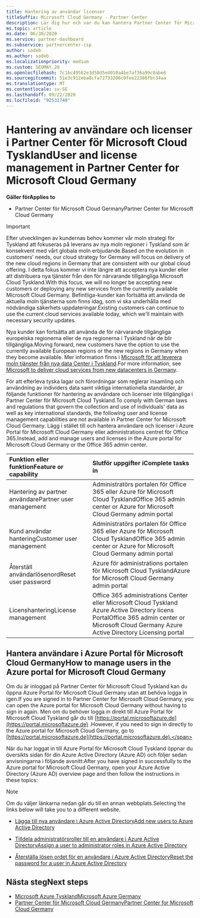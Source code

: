 ```yaml
---
title: Hantering av användar licenser
titleSuffix: Microsoft Cloud Germany - Partner Center
description: Lär dig hur och var du kan hantera Partner Center för Microsoft Cloud Tyskland partners, kunder och licenser, samt lösen ords återställning.
ms.topic: article
ms.date: 06/30/2020
ms.service: partner-dashboard
ms.subservice: partnercenter-csp
author: sodeb
ms.author: sodeb
ms.localizationpriority: medium
ms.custom: SEOMAY.20
ms.openlocfilehash: 7c1bc49562e3d58d5e4010a4be7af36a99c8abe6
ms.sourcegitcommit: 51e3c912eba8cfa72733206c0fee22386fbc34aa
ms.translationtype: MT
ms.contentlocale: sv-SE
ms.lasthandoff: 09/22/2020
ms.locfileid: "92531740"
---
```

# <a name="user-and-license-management-in-partner-center-for-microsoft-cloud-germany"></a><span data-ttu-id="6455c-103">Hantering av användare och licenser i Partner Center för Microsoft Cloud Tyskland</span><span class="sxs-lookup"><span data-stu-id="6455c-103">User and license management in Partner Center for Microsoft Cloud Germany</span></span>

<span data-ttu-id="6455c-104">**Gäller för**</span><span class="sxs-lookup"><span data-stu-id="6455c-104">**Applies to**</span></span>

-  <span data-ttu-id="6455c-105">Partner Center för Microsoft Cloud Germany</span><span class="sxs-lookup"><span data-stu-id="6455c-105">Partner Center for Microsoft Cloud Germany</span></span>

> [!IMPORTANT]
> <span data-ttu-id="6455c-106">Efter utvecklingen av kundernas behov kommer vår moln strategi för Tyskland att fokuseras på leverans av nya moln regioner i Tyskland som är konsekvent med vårt globala moln erbjudande.</span><span class="sxs-lookup"><span data-stu-id="6455c-106">Based on the evolution in customers' needs, our cloud strategy for Germany will focus on delivery of the new cloud regions in Germany that are consistent with our global cloud offering.</span></span> <span data-ttu-id="6455c-107">I detta fokus kommer vi inte längre att acceptera nya kunder eller att distribuera nya tjänster från den för närvarande tillgängliga Microsoft Cloud Tyskland.</span><span class="sxs-lookup"><span data-stu-id="6455c-107">With this focus, we will no longer be accepting new customers or deploying any new services from the currently available Microsoft Cloud Germany.</span></span> <span data-ttu-id="6455c-108">Befintliga-kunder kan fortsätta att använda de aktuella moln tjänsterna som finns idag, som vi ska underhålla med nödvändiga säkerhets uppdateringar.</span><span class="sxs-lookup"><span data-stu-id="6455c-108">Existing customers can continue to use the current cloud services available today, which we'll maintain with necessary security updates.</span></span>
>  
> <span data-ttu-id="6455c-109">Nya kunder kan fortsätta att använda de för närvarande tillgängliga europeiska regionerna eller de nya regionerna i Tyskland när de blir tillgängliga.</span><span class="sxs-lookup"><span data-stu-id="6455c-109">Moving forward, new customers have the option to use the currently available European regions or the new regions in Germany when they become available.</span></span> <span data-ttu-id="6455c-110">Mer information finns i [Microsoft för att leverera moln tjänster från nya data Center i Tyskland](https://news.microsoft.com/europe/2018/08/31/microsoft-to-deliver-cloud-services-from-new-datacentres-in-germany-in-2019-to-meet-evolving-customer-needs/).</span><span class="sxs-lookup"><span data-stu-id="6455c-110">For more information, see [Microsoft to deliver cloud services from new datacenters in Germany](https://news.microsoft.com/europe/2018/08/31/microsoft-to-deliver-cloud-services-from-new-datacentres-in-germany-in-2019-to-meet-evolving-customer-needs/).</span></span>

<span data-ttu-id="6455c-111">För att efterleva tyska lagar och förordningar som reglerar insamling och användning av individers data samt viktiga internationella standarder, är följande funktioner för hantering av användare och licenser inte tillgängliga i Partner Center för Microsoft Cloud Tyskland.</span><span class="sxs-lookup"><span data-stu-id="6455c-111">To comply with German laws and regulations that govern the collection and use of individuals' data as well as key international standards, the following user and license management capabilities are not available in Partner Center for Microsoft Cloud Germany.</span></span> <span data-ttu-id="6455c-112">Lägg i stället till och hantera användare och licenser i Azure Portal för Microsoft Cloud Germany eller administrations centret för Office 365.</span><span class="sxs-lookup"><span data-stu-id="6455c-112">Instead, add and manage users and licenses in the Azure portal for Microsoft Cloud Germany or the Office 365 admin center.</span></span>

<span data-ttu-id="6455c-113">Funktion eller funktion</span><span class="sxs-lookup"><span data-stu-id="6455c-113">Feature or capability</span></span> | <span data-ttu-id="6455c-114">Slutför uppgifter i</span><span class="sxs-lookup"><span data-stu-id="6455c-114">Complete tasks in</span></span>
:--- | :---
<span data-ttu-id="6455c-115">Hantering av partner användare</span><span class="sxs-lookup"><span data-stu-id="6455c-115">Partner user management</span></span> | <span data-ttu-id="6455c-116">Administratörs portalen för Office 365 eller Azure för Microsoft Cloud Tyskland</span><span class="sxs-lookup"><span data-stu-id="6455c-116">Office 365 admin center or Azure for Microsoft Cloud Germany admin portal</span></span>
<span data-ttu-id="6455c-117">Kund användar hantering</span><span class="sxs-lookup"><span data-stu-id="6455c-117">Customer user management</span></span> | <span data-ttu-id="6455c-118">Administratörs portalen för Office 365 eller Azure för Microsoft Cloud Tyskland</span><span class="sxs-lookup"><span data-stu-id="6455c-118">Office 365 admin center or Azure for Microsoft Cloud Germany admin portal</span></span>
<span data-ttu-id="6455c-119">Återställ användarlösenord</span><span class="sxs-lookup"><span data-stu-id="6455c-119">Reset user password</span></span> | <span data-ttu-id="6455c-120">Azure för administrations portalen för Microsoft Cloud Tyskland</span><span class="sxs-lookup"><span data-stu-id="6455c-120">Azure for Microsoft Cloud Germany admin portal</span></span>
<span data-ttu-id="6455c-121">Licenshantering</span><span class="sxs-lookup"><span data-stu-id="6455c-121">License management</span></span> | <span data-ttu-id="6455c-122">Office 365 administrations Center eller Microsoft Cloud Tyskland Azure Active Directory licens Portal</span><span class="sxs-lookup"><span data-stu-id="6455c-122">Office 365 admin center or Microsoft Cloud Germany Azure Active Directory Licensing portal</span></span>

## <a name="how-to-manage-users-in-the-azure-portal-for-microsoft-cloud-germany"></a><span data-ttu-id="6455c-123">Hantera användare i Azure Portal för Microsoft Cloud Germany</span><span class="sxs-lookup"><span data-stu-id="6455c-123">How to manage users in the Azure portal for Microsoft Cloud Germany</span></span> 

<span data-ttu-id="6455c-124">Om du är inloggad på Partner Center för Microsoft Cloud Tyskland kan du öppna Azure Portal för Microsoft Cloud Germany utan att behöva logga in igen.</span><span class="sxs-lookup"><span data-stu-id="6455c-124">If you are signed in to Partner Center for Microsoft Cloud Germany, you can open the Azure portal for Microsoft Cloud Germany without having to sign in again.</span></span> <span data-ttu-id="6455c-125">Men om du behöver logga in direkt till Azure Portal för Microsoft Cloud Tyskland går du till [https://portal.microsoftazure.de](https://portal.microsoftazure.de) .</span><span class="sxs-lookup"><span data-stu-id="6455c-125">However, if you need to sign in directly to the Azure portal for Microsoft Cloud Germany, go to [https://portal.microsoftazure.de](https://portal.microsoftazure.de).</span></span> 

<span data-ttu-id="6455c-126">När du har loggat in till Azure Portal för Microsoft Cloud Tyskland öppnar du översikts sidan för din Azure Active Directory (Azure AD) och följer sedan anvisningarna i följande avsnitt:</span><span class="sxs-lookup"><span data-stu-id="6455c-126">After you have signed in successfully to the Azure portal for Microsoft Cloud Germany, open your Azure Active Directory (Azure AD) overview page and then follow the instructions in these topics:</span></span>

> [!NOTE]  
> <span data-ttu-id="6455c-127">Om du väljer länkarna nedan går du till en annan webbplats.</span><span class="sxs-lookup"><span data-stu-id="6455c-127">Selecting the links below will take you to a different website.</span></span>

-  [<span data-ttu-id="6455c-128">Lägga till nya användare i Azure Active Directory</span><span class="sxs-lookup"><span data-stu-id="6455c-128">Add new users to Azure Active Directory</span></span>](/azure/active-directory/active-directory-users-create-azure-portal)

-  [<span data-ttu-id="6455c-129">Tilldela administratörsroller till en användare i Azure Active Directory</span><span class="sxs-lookup"><span data-stu-id="6455c-129">Assign a user to administrator roles in Azure Active Directory</span></span>](/azure/active-directory/active-directory-users-assign-role-azure-portal)

-  [<span data-ttu-id="6455c-130">Återställa lösen ordet för en användare i Azure Active Directory</span><span class="sxs-lookup"><span data-stu-id="6455c-130">Reset the password for a user in Azure Active Directory</span></span>](/azure/active-directory/active-directory-users-reset-password-azure-portal)

## <a name="next-steps"></a><span data-ttu-id="6455c-131">Nästa steg</span><span class="sxs-lookup"><span data-stu-id="6455c-131">Next steps</span></span>

-  [<span data-ttu-id="6455c-132">Microsoft Azure Tyskland</span><span class="sxs-lookup"><span data-stu-id="6455c-132">Microsoft Azure Germany</span></span>](https://azure.microsoft.com/global-infrastructure/germany/)
-  [<span data-ttu-id="6455c-133">Partner Center för Microsoft Cloud Germany</span><span class="sxs-lookup"><span data-stu-id="6455c-133">Partner Center for Microsoft Cloud Germany</span></span>](partner-center-for-microsoft-cloud-germany.md)
